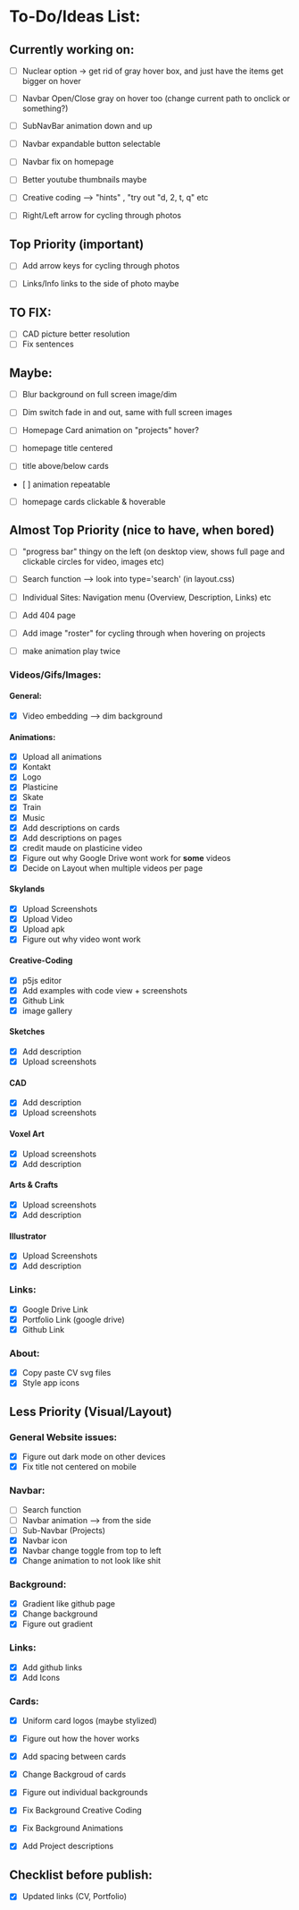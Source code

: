 # To-Do/Ideas List:


## Currently working on:

- [ ] Nuclear option -> get rid of gray hover box, and just have the items get bigger on hover

- [ ] Navbar Open/Close gray on hover too (change current path to onclick or something?)

- [ ] SubNavBar animation down and up

- [ ] Navbar expandable button selectable 

- [ ] Navbar fix on homepage

- [ ] Better youtube thumbnails maybe

- [ ] Creative coding --> "hints" , "try out "d, 2, t, q" etc

- [ ] Right/Left arrow for cycling through photos

## Top Priority (important)

- [ ] Add arrow keys for cycling through photos

- [ ] Links/Info links to the side of photo maybe

## TO FIX:

- [ ] CAD picture better resolution
- [ ] Fix sentences

## Maybe:

- [ ] Blur background on full screen image/dim
- [ ] Dim switch fade in and out, same with full screen images

- [ ] Homepage Card animation on "projects" hover?
- [ ] homepage title centered
- [ ] title above/below cards
- [ ] animation repeatable
- [ ] homepage cards clickable & hoverable

## Almost Top Priority (nice to have, when bored)

- [ ] "progress bar" thingy on the left (on desktop view, shows full page and clickable circles for video, images etc)
- [ ] Search function --> look into type='search' (in layout.css)
- [ ] Individual Sites: Navigation menu (Overview, Description, Links) etc
- [ ] Add 404 page

- [ ] Add image "roster" for cycling through when hovering on projects

- [ ] make animation play twice  

### Videos/Gifs/Images:

#### General:
- [x] Video embedding --> dim background

#### Animations:
- [x] Upload all animations
- [x] Kontakt
- [x] Logo
- [x] Plasticine
- [x] Skate
- [x] Train
- [x] Music
- [x] Add descriptions on cards
- [x] Add descriptions on pages
- [x] credit maude on plasticine video
- [x] Figure out why Google Drive wont work for **some** videos
- [x] Decide on Layout when multiple videos per page

#### Skylands
- [x] Upload Screenshots
- [x] Upload Video
- [x] Upload apk
- [x] Figure out why video wont work

#### Creative-Coding
- [x] p5js editor
- [x] Add examples with code view + screenshots
- [x] Github Link
- [x] image gallery

#### Sketches
- [x] Add description
- [x] Upload screenshots

#### CAD 
- [x] Add description
- [x] Upload screenshots

#### Voxel Art
- [x] Upload screenshots
- [x] Add description

#### Arts & Crafts
- [x] Upload screenshots
- [x] Add description

#### Illustrator
- [x] Upload Screenshots
- [x] Add description

### Links:
- [x] Google Drive Link
- [x] Portfolio Link (google drive)
- [x] Github Link

### About:
- [x] Copy paste CV svg files
- [x] Style app icons

## Less Priority (Visual/Layout)

### General Website issues:
- [x] Figure out dark mode on other devices
- [x] Fix title not centered on mobile

### Navbar:
- [ ] Search function
- [ ] Navbar animation --> from the side
- [ ] Sub-Navbar (Projects)
- [x] Navbar icon
- [x] Navbar change toggle from top to left
- [x] Change animation to not look like shit

### Background:
- [x] Gradient like github page
- [x] Change background
- [x] Figure out gradient

### Links:
- [x] Add github links
- [x] Add Icons

### Cards:
- [x] Uniform card logos (maybe stylized)

- [x] Figure out how the hover works
- [x] Add spacing between cards
- [x] Change Backgroud of cards
- [x] Figure out individual backgrounds
- [x] Fix Background Creative Coding
- [x] Fix Background Animations
- [x] Add Project descriptions

## Checklist before publish:
- [x] Updated links (CV, Portfolio)